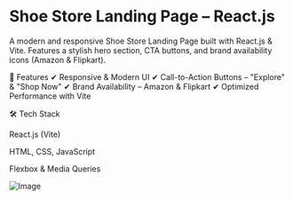 <h1>Shoe Store Landing Page – React.js </h1>

A modern and responsive Shoe Store Landing Page built with React.js & Vite. Features a stylish hero section, CTA buttons, and brand availability icons (Amazon & Flipkart).

🚀 Features
✔ Responsive & Modern UI
✔ Call-to-Action Buttons – "Explore" & "Shop Now"
✔ Brand Availability – Amazon & Flipkart
✔ Optimized Performance with Vite

🛠 Tech Stack

<p>React.js (Vite)</p>
<p>HTML, CSS, JavaScript</p>
<p>Flexbox & Media Queries</p>

![Image](https://github.com/user-attachments/assets/26e181f0-bd53-4e12-80bb-734c306b62fa)




